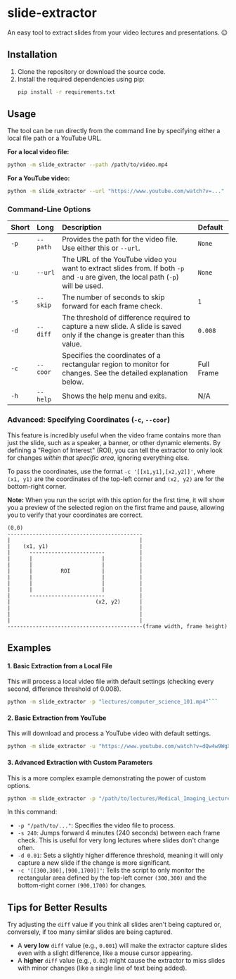 # slide-extractor

An easy tool to extract slides from your video lectures and presentations. 😉

## Installation

1.  Clone the repository or download the source code.
2.  Install the required dependencies using pip:
    ```bash
    pip install -r requirements.txt
    ```

## Usage

The tool can be run directly from the command line by specifying either a local file path or a YouTube URL.

**For a local video file:**
```bash
python -m slide_extractor --path /path/to/video.mp4
```
**For a YouTube video:**
```bash
python -m slide_extractor --url "https://www.youtube.com/watch?v=..."
```

### Command-Line Options

| Short | Long        | Description                                                                                                                              | Default   |
| :---- | :---------- | :--------------------------------------------------------------------------------------------------------------------------------------- | :-------- |
| `-p`  | `--path`    | Provides the path for the video file. Use either this or `--url`.                                                                        | `None`    |
| `-u`  | `--url`     | The URL of the YouTube video you want to extract slides from. If both `-p` and `-u` are given, the local path (`-p`) will be used.         | `None`    |
| `-s`  | `--skip`    | The number of seconds to skip forward for each frame check.                                                                              | `1`       |
| `-d`  | `--diff`    | The threshold of difference required to capture a new slide. A slide is saved only if the change is greater than this value.               | `0.008`   |
| `-c`  | `--coor`    | Specifies the coordinates of a rectangular region to monitor for changes. See the detailed explanation below.                            | Full Frame |
| `-h`  | `--help`    | Shows the help menu and exits.                                                                                                           | N/A       |


### Advanced: Specifying Coordinates (`-c`, `--coor`)

This feature is incredibly useful when the video frame contains more than just the slide, such as a speaker, a banner, or other dynamic elements. By defining a "Region of Interest" (ROI), you can tell the extractor to only look for changes *within that specific area*, ignoring everything else.

To pass the coordinates, use the format `-c '[[x1,y1],[x2,y2]]'`, where `(x1, y1)` are the coordinates of the top-left corner and `(x2, y2)` are for the bottom-right corner.

**Note:** When you run the script with this option for the first time, it will show you a preview of the selected region on the first frame and pause, allowing you to verify that your coordinates are correct.

```
(0,0)
-------------------------------------------
|                                         | 
|    (x1, y1)                             |
|      ------------------------           |
|      |                      |           |
|      |                      |           | 
|      |         ROI          |           |  
|      |                      |           |   
|      |                      |           |   
|      |                      |           |       
|      ------------------------           |   
|                           (x2, y2)      |    
|                                         |             
|                                         |             
|                                         |             
-------------------------------------------(frame width, frame height)
```

## Examples

#### 1. Basic Extraction from a Local File
This will process a local video file with default settings (checking every second, difference threshold of 0.008).

```bash
python -m slide_extractor -p "lectures/computer_science_101.mp4"```
```
#### 2. Basic Extraction from YouTube
This will download and process a YouTube video with default settings.

```bash
python -m slide_extractor -u "https://www.youtube.com/watch?v=dQw4w9WgXcQ"
```

#### 3. Advanced Extraction with Custom Parameters
This is a more complex example demonstrating the power of custom options.

```bash
python -m slide_extractor -p "/path/to/lectures/Medical_Imaging_Lecture.mkv" -s 240 -d 0.01 -c '[[300,300],[900,1700]]'
```
In this command:
*   `-p "/path/to/..."`: Specifies the video file to process.
*   `-s 240`: Jumps forward 4 minutes (240 seconds) between each frame check. This is useful for very long lectures where slides don't change often.
*   `-d 0.01`: Sets a slightly higher difference threshold, meaning it will only capture a new slide if the change is more significant.
*   `-c '[[300,300],[900,1700]]'`: Tells the script to only monitor the rectangular area defined by the top-left corner `(300,300)` and the bottom-right corner `(900,1700)` for changes.

## Tips for Better Results

Try adjusting the `diff` value if you think all slides aren't being captured or, conversely, if too many similar slides are being captured.

*   A **very low** `diff` value (e.g., `0.001`) will make the extractor capture slides even with a slight difference, like a mouse cursor appearing.
*   A **higher** `diff` value (e.g., `0.02`) might cause the extractor to miss slides with minor changes (like a single line of text being added).